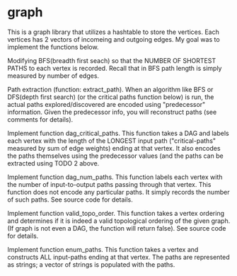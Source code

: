 # graph
This is a graph library that utilizes a hashtable to store the vertices. Each vertices has 2 vectors of incomeing and 
outgoing edges. My goal was to implement the functions below.

Modifying BFS(breadth first seach) so that the NUMBER OF SHORTEST PATHS to each
vertex is recorded.  Recall that in BFS path length is simply 
measured by number of edges.

Path extraction (function: extract_path).
When an algorithm like BFS or DFS(depth first search) (or the critical paths function 
below) is run, the actual paths explored/discovered are encoded 
using "predecessor" information.  Given the predecessor info, 
you will reconstruct paths (see comments for details).

Implement function dag_critical_paths.  This
function takes a DAG and labels each vertex with the length of the
LONGEST input path ("critical-paths" measured by sum of edge
weights) ending at that vertex.  It also encodes the paths 
themselves using the predecessor values (and the paths can be 
extracted using TODO 2 above.

Implement function dag_num_paths.  This function 
labels each vertex with the number of input-to-output paths 
passing through that vertex.  This function does not encode
any particular paths.  It simply records the number of such paths.
See source code for details.
 
Implement function valid_topo_order.  This
function takes a vertex ordering and determines if it is 
indeed a valid topological ordering of the given graph.
(If graph is not even a DAG, the function will return false).
See source code for details.

Implement function enum_paths.  This function
takes a vertex and constructs ALL input-paths ending at that 
vertex.  The paths are represented as strings; a vector of
strings is populated with the paths.